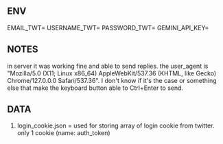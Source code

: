 ## ENV
EMAIL_TWT=
USERNAME_TWT=
PASSWORD_TWT=
GEMINI_API_KEY=

## NOTES
in server it was working fine and able to send replies. the user_agent is "Mozilla/5.0 (X11; Linux x86_64) AppleWebKit/537.36 (KHTML, like Gecko) Chrome/127.0.0.0 Safari/537.36". I don't know if it's the case or something else that make the keyboard button able to Ctrl+Enter to send.

## DATA
1. login_cookie.json = used for storing array of login cookie from twitter. only 1 cookie (name: auth_token)